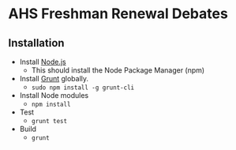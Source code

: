 # AHS Freshman Renewal Debates

## Installation
- Install [Node.js](http://nodejs.org/download)
    - This should install the Node Package Manager (npm)
- Install [Grunt](http://gruntjs.com/) globally.
    - `sudo npm install -g grunt-cli`
- Install Node modules
    - `npm install`
- Test
    - `grunt test`
- Build
    - `grunt`
